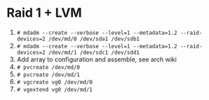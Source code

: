 # Raid 1 + LVM

1. `# mdadm --create --verbose --level=1 --metadata=1.2 --raid-devices=2 /dev/md/0 /dev/sda1 /dev/sdb1`
2. `# mdadm --create --verbose --level=1 --metadata=1.2 --raid-devices=2 /dev/md/1 /dev/sdc1 /dev/sdd1`
3. Add array to configuration and assemble, see arch wiki
4. `# pvcreate /dev/md/0`
5. `# pvcreate /dev/md/1`
6. `# vgcreate vg0 /dev/md/0`
6. `# vgextend vg0 /dev/md/1`
